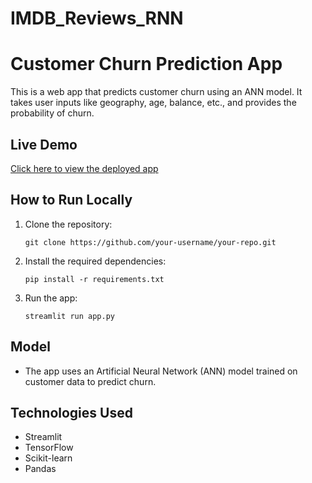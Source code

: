 # IMDB_Reviews_RNN

# Customer Churn Prediction App

This is a web app that predicts customer churn using an ANN model. It takes user inputs like geography, age, balance, etc., and provides the probability of churn.

## Live Demo

[Click here to view the deployed app](https://ann-classification-axkwymtd8igvoj6wcverss.streamlit.app/)

## How to Run Locally
1. Clone the repository:
    ```
    git clone https://github.com/your-username/your-repo.git
    ```
2. Install the required dependencies:
    ```
    pip install -r requirements.txt
    ```
3. Run the app:
    ```
    streamlit run app.py
    ```

## Model
- The app uses an Artificial Neural Network (ANN) model trained on customer data to predict churn.

## Technologies Used
- Streamlit
- TensorFlow
- Scikit-learn
- Pandas
